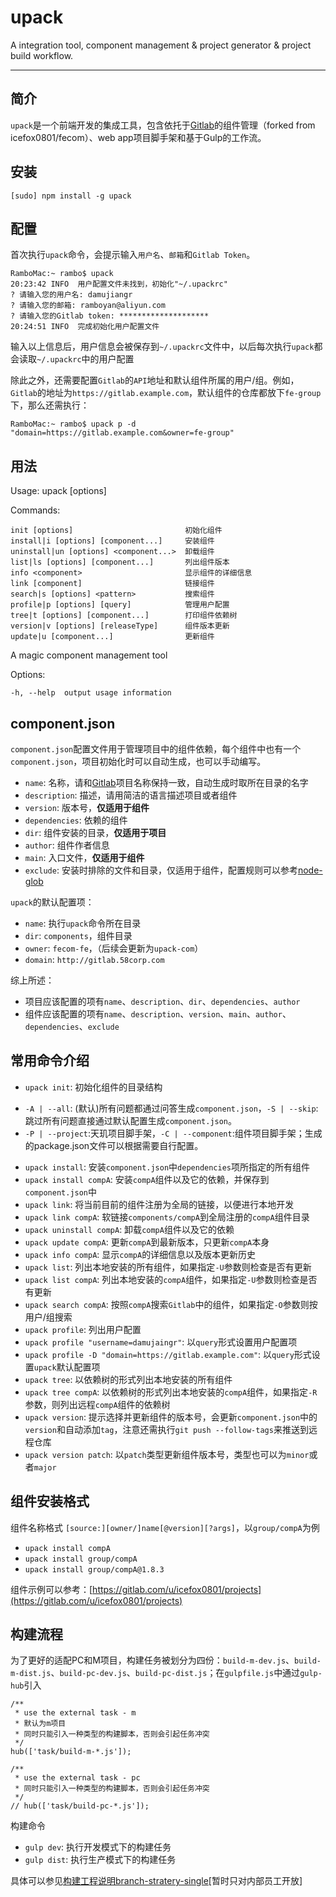 # upack
A integration tool, component management & project generator & project build workflow.

---
## 简介
`upack`是一个前端开发的集成工具，包含依托于[Gitlab](https://about.gitlab.com/)的组件管理（forked from icefox0801/fecom）、web app项目脚手架和基于Gulp的工作流。

## 安装
```
[sudo] npm install -g upack
```

## 配置
首次执行`upack`命令，会提示输入`用户名`、`邮箱`和`Gitlab Token`。

```
RamboMac:~ rambo$ upack
20:23:42 INFO  用户配置文件未找到，初始化"~/.upackrc"
? 请输入您的用户名: damujiangr
? 请输入您的邮箱: ramboyan@aliyun.com
? 请输入您的Gitlab token: ********************
20:24:51 INFO  完成初始化用户配置文件
```
输入以上信息后，用户信息会被保存到`~/.upackrc`文件中，以后每次执行`upack`都会读取`~/.upackrc`中的用户配置

除此之外，还需要配置`Gitlab`的`API`地址和默认组件所属的用户/组。例如，`Gitlab`的地址为`https://gitlab.example.com`，默认组件的仓库都放下`fe-group`下，那么还需执行：
```
RamboMac:~ rambo$ upack p -d "domain=https://gitlab.example.com&owner=fe-group"
```

## 用法
  Usage: upack [options]


  Commands:

    init [options]                         初始化组件
    install|i [options] [component...]     安装组件
    uninstall|un [options] <component...>  卸载组件
    list|ls [options] [component...]       列出组件版本
    info <component>                       显示组件的详细信息
    link [component]                       链接组件
    search|s [options] <pattern>           搜索组件
    profile|p [options] [query]            管理用户配置
    tree|t [options] [component...]        打印组件依赖树
    version|v [options] [releaseType]      组件版本更新
    update|u [component...]                更新组件

  A magic component management tool

  Options:

    -h, --help  output usage information

## component.json
`component.json`配置文件用于管理项目中的组件依赖，每个组件中也有一个`component.json`，项目初始化时可以自动生成，也可以手动编写。

+ `name`: 名称，请和[Gitlab](https://about.gitlab.com/)项目名称保持一致，自动生成时取所在目录的名字
+ `description`: 描述，请用简洁的语言描述项目或者组件
+ `version`: 版本号，**仅适用于组件**
+ `dependencies`: 依赖的组件
+ `dir`: 组件安装的目录，**仅适用于项目**
+ `author`: 组件作者信息
+ `main`: 入口文件，**仅适用于组件**
+ `exclude`: 安装时排除的文件和目录，仅适用于组件，配置规则可以参考[node-glob](https://github.com/isaacs/node-glob)

`upack`的默认配置项：
+ `name`: 执行`upack`命令所在目录
+ `dir`: `components`，组件目录
+ `owner`: `fecom-fe`，（后续会更新为`upack-com`）
+ `domain`: `http://gitlab.58corp.com`

综上所述：

+ 项目应该配置的项有`name`、`description`、`dir`、`dependencies`、`author`
+ 组件应该配置的项有`name`、`description`、`version`、`main`、`author`、`dependencies`、`exclude`

## 常用命令介绍
+ `upack init`: 初始化组件的目录结构

 * `-A | --all`: (默认)所有问题都通过问答生成`component.json`，`-S | --skip`: 跳过所有问题直接通过默认配置生成`component.json`。
 * `-P | --project`:天玑项目脚手架，`-C | --component`:组件项目脚手架；生成的package.json文件可以根据需要自行配置。
+ `upack install`: 安装`component.json`中`dependencies`项所指定的所有组件
+ `upack install compA`: 安装`compA`组件以及它的依赖，并保存到`component.json`中
+ `upack link`: 将当前目前的组件注册为全局的链接，以便进行本地开发
+ `upack link compA`: 软链接`components/compA`到全局注册的`compA`组件目录
+ `upack uninstall compA`: 卸载`compA`组件以及它的依赖
+ `upack update compA`: 更新`compA`到最新版本，只更新`compA`本身
+ `upack info compA`: 显示`compA`的详细信息以及版本更新历史
+ `upack list`: 列出本地安装的所有组件，如果指定`-U`参数则检查是否有更新
+ `upack list compA`: 列出本地安装的`compA`组件，如果指定`-U`参数则检查是否有更新
+ `upack search compA`: 按照`compA`搜索`Gitlab`中的组件，如果指定`-O`参数则按用户/组搜索
+ `upack profile`: 列出用户配置
+ `upack profile "username=damujaingr"`: 以`query`形式设置用户配置项
+ `upack profile -D "domain=https://gitlab.example.com"`: 以`query`形式设置`upack`默认配置项
+ `upack tree`: 以依赖树的形式列出本地安装的所有组件
+ `upack tree compA`: 以依赖树的形式列出本地安装的`compA`组件，如果指定`-R`参数，则列出远程`compA`组件的依赖树
+ `upack version`: 提示选择并更新组件的版本号，会更新`component.json`中的`version`和自动添加`tag`，注意还需执行`git push --follow-tags`来推送到远程仓库
+ `upack version patch`: 以`patch`类型更新组件版本号，类型也可以为`minor`或者`major`

## 组件安装格式
组件名称格式 `[source:][owner/]name[@version][?args]`，以`group/compA`为例
+ `upack install compA`
+ `upack install group/compA`
+ `upack install group/compA@1.8.3`

组件示例可以参考：[https://gitlab.com/u/icefox0801/projects](https://gitlab.com/u/icefox0801/projects)

## 构建流程
为了更好的适配PC和M项目，构建任务被划分为四份：`build-m-dev.js`、`build-m-dist.js`、`build-pc-dev.js`、`build-pc-dist.js`；在`gulpfile.js`中通过`gulp-hub`引入
```
/**
 * use the external task - m
 * 默认为m项目
 * 同时只能引入一种类型的构建脚本，否则会引起任务冲突
 */
hub(['task/build-m-*.js']);

/**
 * use the external task - pc
 * 同时只能引入一种类型的构建脚本，否则会引起任务冲突
 */
// hub(['task/build-pc-*.js']);
```
构建命令
+ `gulp dev`: 执行开发模式下的构建任务
+ `gulp dist`: 执行生产模式下的构建任务

具体可以参见[构建工程说明branch-stratery-single](http://gitlab.58corp.com/hrg-fe-zhaopin/branch-strategy-single)[暂时只对内部员工开放]
